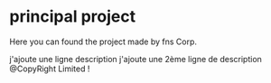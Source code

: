 # principal project
Here you can found the project made by fns Corp.

j'ajoute une ligne description
j'ajoute une 2ème ligne de description
@CopyRight Limited !
